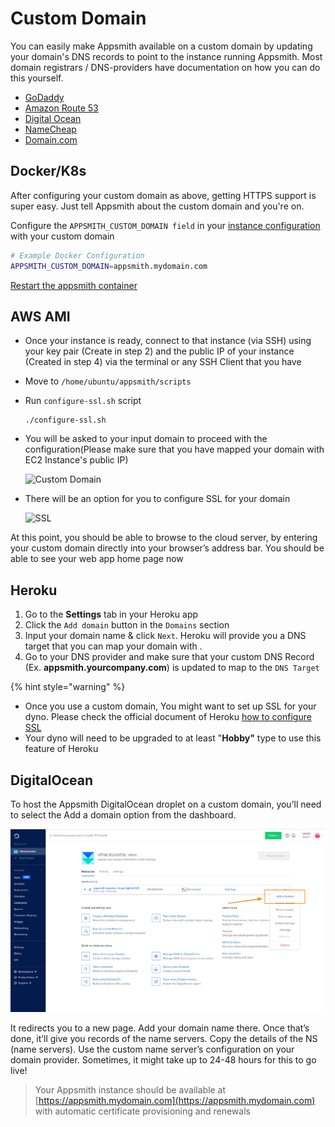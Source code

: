 # Custom Domain

You can easily make Appsmith available on a custom domain by updating your domain's DNS records to point to the instance running Appsmith. Most domain registrars / DNS-providers have documentation on how you can do this yourself.

* [GoDaddy](https://in.godaddy.com/help/create-a-subdomain-4080)
* [Amazon Route 53](https://aws.amazon.com/premiumsupport/knowledge-center/create-subdomain-route-53/)
* [Digital Ocean](https://www.digitalocean.com/docs/networking/dns/how-to/add-subdomain/)
* [NameCheap](https://www.namecheap.com/support/knowledgebase/article.aspx/9776/2237/how-to-create-a-subdomain-for-my-domain)
* [Domain.com](https://www.domain.com/help/article/domain-management-how-to-update-subdomains)

## Docker/K8s

After configuring your custom domain as above, getting HTTPS support is super easy. Just tell Appsmith about the custom domain and you're on.

Configure the `APPSMITH_CUSTOM_DOMAIN field` in your [instance configuration](./) with your custom domain

```bash
# Example Docker Configuration
APPSMITH_CUSTOM_DOMAIN=appsmith.mydomain.com
```

[Restart the appsmith container](./)

## AWS AMI

* Once your instance is ready, connect to that instance \(via SSH\) using your key pair \(Create in step 2\) and the public IP of your instance \(Created in step 4\) via the terminal or any SSH Client that you have
* Move to `/home/ubuntu/appsmith/scripts`
* Run `configure-ssl.sh` script

  ```text
  ./configure-ssl.sh
  ```

* You will be asked to your input domain to proceed with the configuration\(Please make sure that you have mapped your domain with EC2 Instance's public IP\)

  ![Custom Domain](../../.gitbook/assets/aws-custom-domain.png)

* There will be an option for you to configure SSL for your domain

  ![SSL](../../.gitbook/assets/aws-ssl.png)

At this point, you should be able to browse to the cloud server, by entering your custom domain directly into your browser’s address bar. You should be able to see your web app home page now

## Heroku

1. Go to the **Settings** tab in your Heroku app
2. Click the `Add domain` button in the `Domains` section
3. Input your domain name & click `Next`. Heroku will provide you a DNS target that you can map your domain with .
4. Go to your DNS provider and make sure that your custom DNS Record \(Ex. **appsmith.yourcompany.com**\) is updated to map to the `DNS Target`

{% hint style="warning" %}
* Once you use a custom domain, You might want to set up SSL for your dyno. Please check the official document of Heroku [how to configure SSL](https://devcenter.heroku.com/articles/ssl)
* Your dyno will need to be upgraded to at least "**Hobby"** type to use this feature of Heroku


## DigitalOcean

To host the Appsmith DigitalOcean droplet on a custom domain, you’ll need to select the Add a domain option from the dashboard.

![](../../.gitbook/assets/custom_domain.jpeg)

It redirects you to a new page. Add your domain name there. Once that’s done, it’ll give you records of the name servers. Copy the details of the NS \(name servers\). Use the custom name server’s configuration on your domain provider. Sometimes, it might take up to 24-48 hours for this to go live!

> Your Appsmith instance should be available at [https://appsmith.mydomain.com](https://appsmith.mydomain.com) with automatic certificate provisioning and renewals


